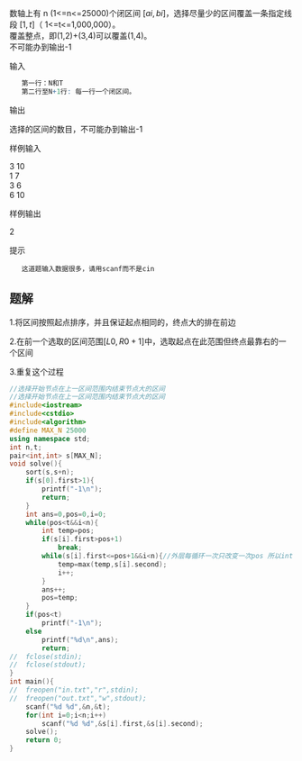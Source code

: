 数轴上有 n (1<=n<=25000)个闭区间 $[ai, bi]$，选择尽量少的区间覆盖一条指定线段 $[1, t]$（ 1<=t<=1,000,000）。  
覆盖整点，即(1,2)+(3,4)可以覆盖(1,4)。  
不可能办到输出-1

输入

```r
   第一行：N和T
   第二行至N+1行: 每一行一个闭区间。
```

输出

选择的区间的数目，不可能办到输出-1

样例输入

3 10  
1 7  
3 6  
6 10

样例输出

2

提示

```
   这道题输入数据很多，请用scanf而不是cin
```


## 题解
1.将区间按照起点排序，并且保证起点相同的，终点大的排在前边

2.在前一个选取的区间范围$[L0,R0+1]$中，选取起点在此范围但终点最靠右的一个区间

3.重复这个过程

```cpp
//选择开始节点在上一区间范围内结束节点大的区间
//选择开始节点在上一区间范围内结束节点大的区间
#include<iostream>
#include<cstdio>
#include<algorithm>
#define MAX_N 25000
using namespace std;
int n,t;
pair<int,int> s[MAX_N];
void solve(){
	sort(s,s+n);
	if(s[0].first>1){
		printf("-1\n");
		return;
	}
	int ans=0,pos=0,i=0;
	while(pos<t&&i<n){
		int temp=pos;
		if(s[i].first>pos+1)
			break;
		while(s[i].first<=pos+1&&i<n){//外层每循环一次只改变一次pos 所以int temp 
			temp=max(temp,s[i].second);
			i++;
		}
		ans++; 
		pos=temp;
	}
	if(pos<t)
		printf("-1\n");
	else
		printf("%d\n",ans);
		return;
//	fclose(stdin);
//	fclose(stdout);
}
int main(){
//	freopen("in.txt","r",stdin);
//	freopen("out.txt","w",stdout); 
	scanf("%d %d",&n,&t);
	for(int i=0;i<n;i++)
		scanf("%d %d",&s[i].first,&s[i].second);
	solve();
	return 0;
} 
```